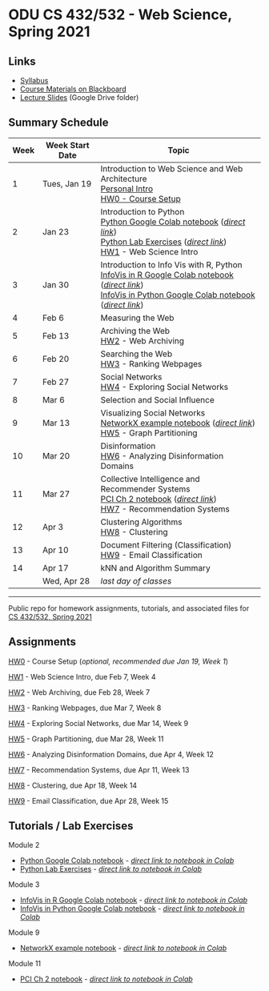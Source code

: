 # ODU CS 432/532 - Web Science, Spring 2021

## Links

* [Syllabus](https://www.cs.odu.edu/~mweigle/CS432-S21/)
* [Course Materials on Blackboard](https://www.blackboard.odu.edu/ultra/courses/_382630_1/cl/outline)
* [Lecture Slides](https://drive.google.com/drive/u/1/folders/15aiAezMGhnHdVwOO6qDqVyDn1JxHPd5o) (Google  Drive folder)

## Summary Schedule

|Week |Week Start Date|Topic|
|---|---|---|
|1|Tues, Jan 19|Introduction to Web Science and Web Architecture<br/>[Personal Intro](personal-intro.md)<br/>[HW0 - Course Setup](HW0.md)
|2|Jan 23|Introduction to Python<br/>[Python Google Colab notebook](Mod_02_Python.ipynb) ([*direct link*](https://colab.research.google.com/github/cs432-websci-master/public/blob/main/Mod_02_Python.ipynb))<br/>[Python Lab Exercises](Mod_02_lab.ipynb) ([*direct link*](https://colab.research.google.com/github/cs432-websci-master/public/blob/main/Mod_02_lab.ipynb))<br/>[HW1](HW1.md) - Web Science Intro
|3|Jan 30|Introduction to Info Vis with R, Python<br/>[InfoVis in R Google Colab notebook](Mod_03_InfoVis_R.ipynb) ([*direct link*](https://colab.research.google.com/github/cs432-websci-master/public/blob/main/Mod_03_InfoVis_R.ipynb))<br/>[InfoVis in Python Google Colab notebook](Mod_03_InfoVis_Python.ipynb) ([*direct link*](https://colab.research.google.com/github/cs432-websci-master/public/blob/main/Mod_03_InfoVis_Python.ipynb))
|4|Feb 6|Measuring the Web
|5|Feb 13|Archiving the Web<br/>[HW2](HW2.md) - Web Archiving
|6|Feb 20|Searching the Web<br/>[HW3](HW3.md) - Ranking Webpages
|7|Feb 27|Social Networks<br/>[HW4](HW4.md) - Exploring Social Networks
|8|Mar 6|Selection and Social Influence
|9|Mar 13|Visualizing Social Networks<br/>[NetworkX example notebook](432_NetworkX_example.ipynb) ([*direct link*](https://colab.research.google.com/github/cs432-websci-master/public/blob/main/432_NetworkX_example.ipynb))<br/>[HW5](HW5.md) - Graph Partitioning
|10|Mar 20|Disinformation<br/>[HW6](HW6.md) - Analyzing Disinformation Domains
|11|Mar 27|Collective Intelligence and Recommender Systems<br/>[PCI Ch 2 notebook](432_PCI_Ch02.ipynb) ([*direct link*](https://colab.research.google.com/github/cs432-websci-master/public/blob/main/432_PCI_Ch02.ipynb))<br/>[HW7](HW7.md) - Recommendation Systems
|12|Apr 3|Clustering Algorithms<br/>[HW8](HW8.md) - Clustering
|13|Apr 10|Document Filtering (Classification)<br/>[HW9](HW9.md) - Email Classification
|14|Apr 17|kNN and Algorithm Summary
|| Wed, Apr 28|*last day of classes*

----
Public repo for homework assignments, tutorials, and associated files for [CS 432/532, Spring 2021](https://www.cs.odu.edu/~mweigle/CS432-S21)

## Assignments

[HW0](HW0.md) - Course Setup (*optional, recommended due Jan 19, Week 1*)

[HW1](HW1.md) - Web Science Intro, due Feb 7, Week 4

[HW2](HW2.md) - Web Archiving, due Feb 28, Week 7

[HW3](HW3.md) - Ranking Webpages, due Mar 7, Week 8

[HW4](HW4.md) - Exploring Social Networks, due Mar 14, Week 9

[HW5](HW5.md) - Graph Partitioning, due Mar 28, Week 11

[HW6](HW6.md) - Analyzing Disinformation Domains, due Apr 4, Week 12

[HW7](HW7.md) - Recommendation Systems, due Apr 11, Week 13

[HW8](HW8.md) - Clustering, due Apr 18, Week 14

[HW9](HW9.md) - Email Classification, due Apr 28, Week 15

## Tutorials / Lab Exercises

Module 2 
* [Python Google Colab notebook](Mod_02_Python.ipynb) - [*direct link to notebook in Colab*](https://colab.research.google.com/github/cs432-websci-master/public/blob/main/Mod_02_Python.ipynb)
* [Python Lab Exercises](Mod_02_lab.ipynb) - [*direct link to notebook in Colab*](https://colab.research.google.com/github/cs432-websci-master/public/blob/main/Mod_02_lab.ipynb)

Module 3
* [InfoVis in R Google Colab notebook](Mod_03_InfoVis_R.ipynb) - [*direct link to notebook in Colab*](https://colab.research.google.com/github/cs432-websci-master/public/blob/main/Mod_03_InfoVis_R.ipynb)
* [InfoVis in Python Google Colab notebook](Mod_03_InfoVis_Python.ipynb) - [*direct link to notebook in Colab*](https://colab.research.google.com/github/cs432-websci-master/public/blob/main/Mod_03_InfoVis_Python.ipynb)

Module 9
* [NetworkX example notebook](432_NetworkX_example.ipynb) - [*direct link to notebook in Colab*](https://colab.research.google.com/github/cs432-websci-master/public/blob/main/432_NetworkX_example.ipynb)

Module 11
* [PCI Ch 2 notebook](432_PCI_Ch02.ipynb) - [*direct link to notebook in Colab*](https://colab.research.google.com/github/cs432-websci-master/public/blob/main/432_PCI_Ch02.ipynb) 
